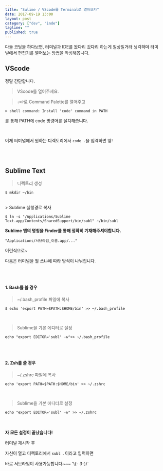 ```yaml
---
title: "Sulime / VScode를 Terminal로 열어보자"
date: 2017-09-19 13:00
layout: post
category: ["dev", "inde"]
tagline: ""
published: true
---
```


다들 코딩을 하다보면, 터미널과 IDE를 왔다리 갔다리 하는게 일상일거라 생각하며 터미널에서 편집기를 열어보는 방법을 작성해봅니다.


## VScode

정말 간단합니다.

> VScode를 열어주세요.

> `⇧⌘P`로 Command Palette를 열어주고

`> shell command: Install 'code' command in PATH`

를 통해 PATH에 code 명령어를 설치해줍니다.

<br>

이제 터미널에서 원하는 디렉토리에서 `code .`을 입력하면 뙇!

<br><br>

## Sublime Text

> 디렉토리 생성

```
$ mkdir ~/bin
```

<br>
> Sublime 실행경로 복사

```
$ ln -s "/Applications/Sublime Text.app/Contents/SharedSupport/bin/subl" ~/bin/subl
```

**Sublime 앱의 명칭을 Finder를 통해 정확히 기재해주셔야합니다.**
<br>
```
"Applications/서브라임_이름.app/..."
```

이런식으로~

다음은 터미널을 뭘 쓰냐에 따라 방식이 나눠집니다.

<br><br>


#### 1. Bash를 쓸 경우

> ~/.bash_profile 파일에 복사

```
$ echo 'export PATH=$PATH:$HOME/bin' >> ~/.bash_profile
```

<br>

> Sublime을 기본 에디터로 설정

```
echo "export EDITOR='subl' -w">> ~/.bash_profile
```

<br><br>

#### 2. Zsh를 쓸 경우

> ~/.zshrc 파일에 복사

```
echo 'export PATH=$PATH:$HOME/bin' >> ~/.zshrc
```

<br>

> Sublime을 기본 에디터로 설정

```
echo "export EDITOR='subl' -w" >> ~/.zshrc
```


<br><br>
**자 모든 설정이 끝났습니다!**

터미널 재시작 후

자신이 열고 디렉토리에서 `subl .`이라고 입력하면

바로 서브라임이 사용가능합니다~~~	    '\\(- 3-)/`

